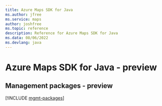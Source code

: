 ```yaml
---
title: Azure Maps SDK for Java
ms.author: jfree
ms.service: maps
author: joshfree
ms.topic: reference
description: Reference for Azure Maps SDK for Java
ms.data: 08/06/2022
ms.devlang: java
---
```

# Azure Maps SDK for Java - preview

## Management packages - preview
[!INCLUDE [mgmt-packages](maps-mgmt-index.md)]